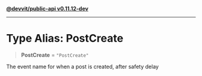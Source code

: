 [**@devvit/public-api v0.11.12-dev**](../README.md)

---

# Type Alias: PostCreate

> **PostCreate** = `"PostCreate"`

The event name for when a post is created, after safety delay
